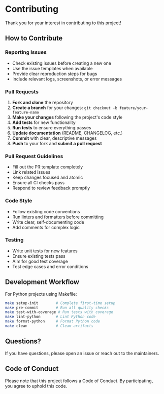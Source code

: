# Contributing

Thank you for your interest in contributing to this project!

## How to Contribute

### Reporting Issues

- Check existing issues before creating a new one
- Use the issue templates when available
- Provide clear reproduction steps for bugs
- Include relevant logs, screenshots, or error messages

### Pull Requests

1. **Fork and clone** the repository
2. **Create a branch** for your changes: `git checkout -b feature/your-feature-name`
3. **Make your changes** following the project's code style
4. **Add tests** for new functionality
5. **Run tests** to ensure everything passes
6. **Update documentation** (README, CHANGELOG, etc.)
7. **Commit** with clear, descriptive messages
8. **Push** to your fork and **submit a pull request**

### Pull Request Guidelines

- Fill out the PR template completely
- Link related issues
- Keep changes focused and atomic
- Ensure all CI checks pass
- Respond to review feedback promptly

### Code Style

- Follow existing code conventions
- Run linters and formatters before committing
- Write clear, self-documenting code
- Add comments for complex logic

### Testing

- Write unit tests for new features
- Ensure existing tests pass
- Aim for good test coverage
- Test edge cases and error conditions

## Development Workflow

For Python projects using Makefile:
```bash
make setup-init        # Complete first-time setup
make pre-commit        # Run all quality checks
make test-with-coverage # Run tests with coverage
make lint-python       # Lint Python code
make format-python     # Format Python code
make clean             # Clean artifacts
```

## Questions?

If you have questions, please open an issue or reach out to the maintainers.

## Code of Conduct

Please note that this project follows a Code of Conduct. By participating, you agree to uphold this code.

